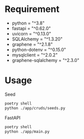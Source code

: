# Requirement

* python = "^3.8"
* fastapi = "^0.62.0"
* uvicorn = "^0.13.0"
* SQLAlchemy = "^1.3.20"
* graphene = "^2.1.8"
* python-dotenv = "^0.15.0"
* mysqlclient = "^2.0.2"
* graphene-sqlalchemy = "^2.3.0"
# Usage
Seed

```bash
poetry shell
python ./app/cruds/seeds.py
```

FastAPI

```bash
poetry shell
python ./app/main.py
```